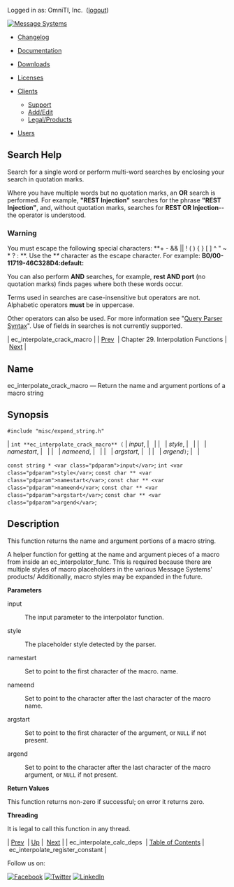 Logged in as: OmniTI, Inc.  ([logout](https://support.messagesystems.com/logout.php))

[![Message Systems](https://support.messagesystems.com/images/ms-white205.png)](https://support.messagesystems.com/start.php) 

*   [Changelog](https://support.messagesystems.com/start.php?show=changelog)
*   [Documentation](https://support.messagesystems.com/docs/)
*   [Downloads](https://support.messagesystems.com/start.php)

*   [Licenses](https://support.messagesystems.com/license_summary.php)
*   <a href="">Clients</a>
    *   [Support](https://support.messagesystems.com/cs.php)
    *   [Add/Edit](https://support.messagesystems.com/edit_client.php)
    *   [Legal/Products](https://support.messagesystems.com/edit_products.php)
*   [Users](https://support.messagesystems.com/edit_customer.php)

## Search Help

Search for a single word or perform multi-word searches by enclosing your search in quotation marks.

Where you have multiple words but no quotation marks, an **OR** search is performed. For example, **"REST Injection"** searches for the phrase **"REST Injection"**, and, without quotation marks, searches for **REST OR Injection**--the operator is understood.

### Warning

You must escape the following special characters: **+ - && || ! ( ) { } [ ] ^ " ~ * ? : \**. Use the **\** character as the escape character. For example: **B0/00-11719-46C328D4\:default\:**

You can also perform **AND** searches, for example, **rest AND port** (no quotation marks) finds pages where both these words occur.

Terms used in searches are case-insensitive but operators are not. Alphabetic operators **must** be in uppercase.

Other operators can also be used. For more information see "[Query Parser Syntax](https://lucene.apache.org/core/old_versioned_docs/versions/3_0_0/queryparsersyntax.html)". Use of fields in searches is not currently supported.

| ec_interpolate_crack_macro |
| [Prev](apis.ec_interpolate_calc_deps.php)  | Chapter 29. Interpolation Functions |  [Next](apis.ec_interpolate_register_constant.php) |

<a name="apis.ec_interpolate_crack_macro"></a>
## Name

ec_interpolate_crack_macro — Return the name and argument portions of a macro string

## Synopsis

`#include "misc/expand_string.h"`

| `int **ec_interpolate_crack_macro** (` | <var class="pdparam">input</var>, |   |
|   | <var class="pdparam">style</var>, |   |
|   | <var class="pdparam">namestart</var>, |   |
|   | <var class="pdparam">nameend</var>, |   |
|   | <var class="pdparam">argstart</var>, |   |
|   | <var class="pdparam">argend</var>`)`; |   |

`const string * <var class="pdparam">input</var>`;
`int <var class="pdparam">style</var>`;
`const char ** <var class="pdparam">namestart</var>`;
`const char ** <var class="pdparam">nameend</var>`;
`const char ** <var class="pdparam">argstart</var>`;
`const char ** <var class="pdparam">argend</var>`;<a name="idp25902704"></a>
## Description

This function returns the name and argument portions of a macro string.

A helper function for getting at the name and argument pieces of a macro from inside an ec_interpolator_func. This is required because there are multiple styles of macro placeholders in the various Message Systems' products/ Additionally, macro styles may be expanded in the future.

**Parameters**

<dl class="variablelist">

<dt>input</dt>

<dd>

The input parameter to the interpolator function.

</dd>

<dt>style</dt>

<dd>

The placeholder style detected by the parser.

</dd>

<dt>namestart</dt>

<dd>

Set to point to the first character of the macro. name.

</dd>

<dt>nameend</dt>

<dd>

Set to point to the character after the last character of the macro name.

</dd>

<dt>argstart</dt>

<dd>

Set to point to the first character of the argument, or `NULL` if not present.

</dd>

<dt>argend</dt>

<dd>

Set to point to the character after the last character of the macro argument, or `NULL` if not present.

</dd>

</dl>

**Return Values**

This function returns non-zero if successful; on error it returns zero.

**Threading**

It is legal to call this function in any thread.

| [Prev](apis.ec_interpolate_calc_deps.php)  | [Up](interpolation.php) |  [Next](apis.ec_interpolate_register_constant.php) |
| ec_interpolate_calc_deps  | [Table of Contents](index.php) |  ec_interpolate_register_constant |

Follow us on:

[![Facebook](https://support.messagesystems.com/images/icon-facebook.png)](http://www.facebook.com/messagesystems) [![Twitter](https://support.messagesystems.com/images/icon-twitter.png)](http://twitter.com/#!/MessageSystems) [![LinkedIn](https://support.messagesystems.com/images/icon-linkedin.png)](http://www.linkedin.com/company/message-systems)